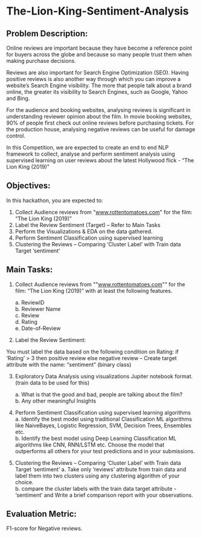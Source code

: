 # The-Lion-King-Sentiment-Analysis
## Problem Description:

Online reviews are important because they have become a reference point for buyers across the globe and because so many people trust them when making purchase decisions.

Reviews are also important for Search Engine Optimization (SEO). Having positive reviews is also another way through which you can improve a website’s Search Engine visibility. The more that people talk about a brand online, the greater its visibility to Search Engines, such as Google, Yahoo and Bing.

For the audience and booking websites, analysing reviews is significant in understanding reviewer opinion about the film. In movie booking websites, 90% of people first check out online reviews before purchasing tickets.
For the production house, analysing negative reviews can be useful for damage control.

In this Competition, we are expected to create an end to end NLP framework to collect, analyse and perform sentiment analysis using supervised learning on user reviews about the latest Hollywood flick - “The Lion King (2019)”

## Objectives:

In this hackathon, you are expected to: 

1. Collect Audience reviews from "www.rottentomatoes.com" for the film:
“The Lion King (2019)”
2. Label the Review Sentiment (Target) – Refer to Main Tasks
3. Perform the Visualizations & EDA on the data gathered.
4. Perform Sentiment Classification using supervised learning
5. Clustering the Reviews – Comparing ‘Cluster Label’ with Train data Target ‘sentiment’

## Main Tasks: 

1. Collect Audience reviews from ""www.rottentomatoes.com"" for the film: “The Lion King (2019)” with at least the following features.
  
    a. ReviewID<br>
    b. Reviewer Name<br>
    c. Review<br>
    d. Rating<br>
    e. Date-of-Review<br>

2. Label the Review Sentiment:

You must label the data based on the following condition on Rating:
if ‘Rating’ > 3 then positive review else negative review – Create target attribute with the name: “sentiment” (binary class)

3. Exploratory Data Analysis using visualizations Jupiter notebook format. (train data to be used for this)

    a. What is that the good and bad, people are talking about the film?<br>
    b. Any other meaningful Insights<br>
    
4. Perform Sentiment Classification using supervised learning algorithms
    a. Identify the best model using traditional Classification ML algorithms like NaiveBayes, Logistic Regression, SVM, Decision Trees, Ensembles etc.<br>
    b. Identify the best model using Deep Learning Classification ML algorithms like CNN, RNN/LSTM etc. Choose the model that outperforms all others for your test predictions and in your submissions.<br>

5. Clustering the Reviews – Comparing ‘Cluster Label’ with Train data Target ‘sentiment’ 
    a.  Take only ‘reviews’ attribute from train data and label them into two clusters using any clustering algorithm of your choice.<br>
    b.  compare the cluster labels with the train data target attribute - ‘sentiment’ and Write a brief comparison report with your observations.<br>

## Evaluation Metric: 
F1-score for Negative reviews.

